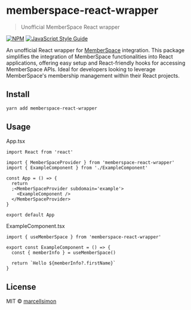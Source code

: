 # memberspace-react-wrapper

> Unofficial MemberSpace React wrapper

[![NPM](https://img.shields.io/npm/v/memberspace-react-wrapper.svg)](https://www.npmjs.com/package/memberspace-react-wrapper) [![JavaScript Style Guide](https://img.shields.io/badge/code_style-standard-brightgreen.svg)](https://standardjs.com)

An unofficial React wrapper for [MemberSpace](https://memberspace.com/) integration. This package simplifies the integration of MemberSpace functionalities into React applications, offering easy setup and React-friendly hooks for accessing MemberSpace APIs. Ideal for developers looking to leverage MemberSpace's membership management within their React projects.

## Install

```bash
yarn add memberspace-react-wrapper
```

## Usage

App.tsx

```tsx
import React from 'react'

import { MemberSpaceProvider } from 'memberspace-react-wrapper'
import { ExampleComponent } from './ExampleComponent'

const App = () => {
  return
  ;<MemberSpaceProvider subdomain='example'>
    <ExampleComponent />
  </MemberSpaceProvider>
}

export default App
```

ExampleComponent.tsx

```tsx
import { useMemberSpace } from 'memberspace-react-wrapper'

export const ExampleComponent = () => {
  const { memberInfo } = useMemberSpace()

  return `Hello ${memberInfo?.firstName}`
}
```

## License

MIT © [marcellsimon](https://github.com/marcellsimon)
